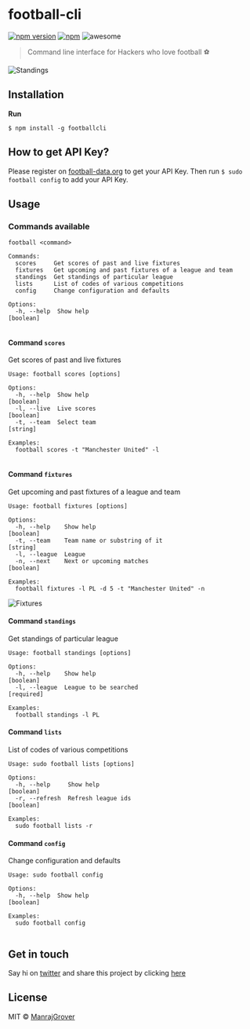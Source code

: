 # football-cli
[![npm version](https://badge.fury.io/js/footballcli.svg)](https://www.npmjs.com/package/footballcli) [![npm](https://img.shields.io/npm/dt/footballcli.svg?maxAge=2592000?style=flat-square)](https://www.npmjs.com/package/footballcli) ![awesome](https://img.shields.io/badge/awesome-yes-green.svg)
> Command line interface for Hackers who love football ⚽

![Standings](https://raw.githubusercontent.com/ManrajGrover/football-cli/master/assets/football-standings.gif)

## Installation

**Run**

```
$ npm install -g footballcli
```

## How to get API Key?

Please register on [football-data.org](http://api.football-data.org/register) to get your API Key. Then run `$ sudo football config` to add your API Key.

## Usage

### Commands available

```
football <command>

Commands:
  scores     Get scores of past and live fixtures
  fixtures   Get upcoming and past fixtures of a league and team
  standings  Get standings of particular league
  lists      List of codes of various competitions
  config     Change configuration and defaults

Options:
  -h, --help  Show help                                          [boolean]
  
```

#### Command `scores`
Get scores of past and live fixtures

```
Usage: football scores [options]

Options:
  -h, --help  Show help                                          [boolean]
  -l, --live  Live scores                                        [boolean]
  -t, --team  Select team                                        [string]

Examples:
  football scores -t "Manchester United" -l
  
```

#### Command `fixtures`
Get upcoming and past fixtures of a league and team

```
Usage: football fixtures [options]

Options:
  -h, --help    Show help                                         [boolean]
  -t, --team    Team name or substring of it                      [string]
  -l, --league  League
  -n, --next    Next or upcoming matches                          [boolean]

Examples:
  football fixtures -l PL -d 5 -t "Manchester United" -n

```

![Fixtures](https://raw.githubusercontent.com/ManrajGrover/football-cli/master/assets/football-fixtures.gif)

#### Command `standings`
Get standings of particular league

```
Usage: football standings [options]

Options:
  -h, --help    Show help                                         [boolean]
  -l, --league  League to be searched                             [required]

Examples:
  football standings -l PL

```

#### Command `lists`
List of codes of various competitions

```
Usage: sudo football lists [options]

Options:
  -h, --help     Show help                                        [boolean]
  -r, --refresh  Refresh league ids                               [boolean]

Examples:
  sudo football lists -r

```

#### Command `config`
Change configuration and defaults

```
Usage: sudo football config

Options:
  -h, --help  Show help                                           [boolean]

Examples:
  sudo football config
  
```

## Get in touch

Say hi on [twitter](https://twitter.com/manrajsgrover) and share this project by clicking [here](https://twitter.com/home?status=Checkout%20command%20line%20tool%20for%20checking%20live%20%23scores,%20%23fixtures%20and%20more%20on%20%23Github%20by%20%40manrajsgrover%20%23cli%20https%3A//github.com/ManrajGrover/football-cli)

## License

MIT © [ManrajGrover](https://github.com/ManrajGrover)
